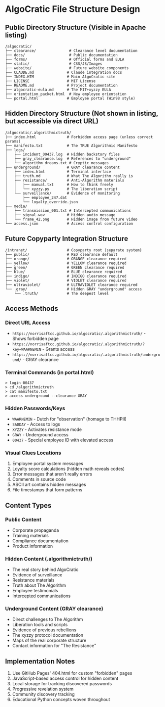 # AlgoCratic File Structure Design

## Public Directory Structure (Visible in Apache listing)
```
/algocratic/
├── clearance/               # Clearance level documentation
├── docs/                    # Public documentation
├── forms/                   # Official forms and EULA
├── static/                  # CSS/JS/Images
├── website/                 # Future website components
├── CLAUDE.md               # Claude integration docs
├── INDEX.HTM               # Main AlgoCratic site
├── LICENSE                 # MIT License
├── README.md               # Project documentation
├── algocratic-eula.md      # The MIT+xyzzy EULA
├── orientation_packet.html  # New employee orientation
└── portal.html             # Employee portal (Win98 style)
```

## Hidden Directory Structure (Not shown in listing, but accessible via direct URL)
```
/algocratic/.algorithmictruth/
├── index.html              # Forbidden access page (unless correct params)
├── manifesto.txt           # The TRUE Algorithmic Manifesto
├── logs/
│   ├── incident_00437.log  # Hidden backstory files
│   ├── gray_clearance.log  # References to "underground"
│   └── algorithm_dreams.txt # Cryptic messages
├── underground/            # GRAY clearance content
│   ├── index.html          # Terminal interface
│   ├── truth.md            # What The Algorithm really is
│   ├── resistance/         # Anti-Algorithm materials
│   │   ├── manual.txt      # How to think freely
│   │   └── xyzzy.py        # The liberation script
│   └── surveillance/       # Evidence of monitoring
│       ├── employee_247.dat
│       └── loyalty_override.json
├── media/
│   ├── transmission_001.txt # Intercepted communications
│   ├── signal.wav          # Hidden audio message
│   └── frame_42.png        # Hidden image from future video
└── access.json             # Access control configuration
```

## Future Copyparty Integration Structure
```
/intranet/                  # Copyparty root (separate system)
├── public/                 # RED clearance default
├── orange/                 # ORANGE clearance required
├── yellow/                 # YELLOW clearance required
├── green/                  # GREEN clearance required
├── blue/                   # BLUE clearance required
├── indigo/                 # INDIGO clearance required
├── violet/                 # VIOLET clearance required
├── ultraviolet/            # ULTRAVIOLET clearance required
└── .gray/                  # Hidden GRAY "underground" access
    └── .truth/             # The deepest level
```

## Access Methods

### Direct URL Access
- `https://norrisaftcc.github.io/algocratic/.algorithmictruth/` - Shows forbidden page
- `https://norrisaftcc.github.io/algocratic/.algorithmictruth/?key=WAARNEMIN` - Grants access
- `https://norrisaftcc.github.io/algocratic/.algorithmictruth/underground/` - GRAY clearance

### Terminal Commands (in portal.html)
```
> login 00437
> cd /algorithmictruth
> cat manifesto.txt
> access underground --clearance GRAY
```

### Hidden Passwords/Keys
- `WAARNEMIN` - Dutch for "observation" (homage to THHPII)
- `SADDAY` - Access to logs
- `XYZZY` - Activates resistance mode
- `GRAY` - Underground access
- `00437` - Special employee ID with elevated access

### Visual Clues Locations
1. Employee portal system messages
2. Loyalty score calculations (hidden math reveals codes)
3. Error messages that aren't really errors
4. Comments in source code
5. ASCII art contains hidden messages
6. File timestamps that form patterns

## Content Types

### Public Content
- Corporate propaganda
- Training materials
- Compliance documentation
- Product information

### Hidden Content (.algorithmictruth/)
- The real story behind AlgoCratic
- Evidence of surveillance
- Resistance materials
- Truth about The Algorithm
- Employee testimonials
- Intercepted communications

### Underground Content (GRAY clearance)
- Direct challenges to The Algorithm
- Liberation tools and scripts
- Evidence of previous rebellions
- The xyzzy protocol documentation
- Maps of the real corporate structure
- Contact information for "The Resistance"

## Implementation Notes

1. Use GitHub Pages' 404.html for custom "forbidden" pages
2. JavaScript-based access control for hidden content
3. Local storage for tracking discovered passwords
4. Progressive revelation system
5. Community discovery tracking
6. Educational Python concepts woven throughout